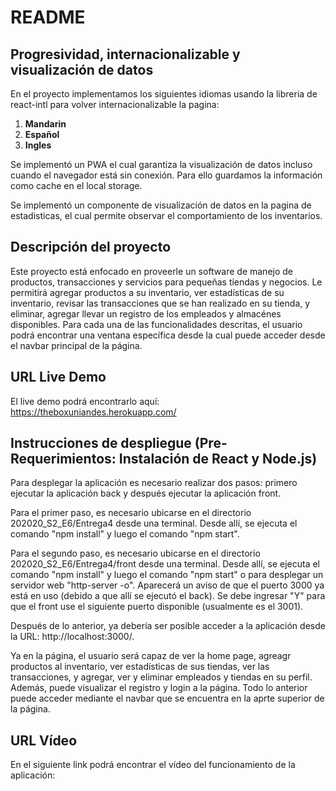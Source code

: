 # README

## Progresividad, internacionalizable y visualización de datos

En el proyecto implementamos los siguientes idiomas usando la libreria de react-intl para volver internacionalizable la pagina:

1. **Mandarin**
2. **Español**
3. **Ingles**

Se implementó un PWA el cual garantiza la visualización de datos incluso cuando el navegador está sin conexión. Para ello guardamos la información como cache en el local storage.

Se implementó un componente de visualización de datos en la pagina de estadisticas, el cual permite observar el comportamiento de los inventarios.

## Descripción del proyecto

Este proyecto está enfocado en proveerle un software de manejo de productos, transacciones y servicios para pequeñas tiendas y negocios. Le permitirá agregar productos a su inventario, ver estadísticas de su inventario, revisar las transacciones que se han realizado en su tienda, y eliminar, agregar llevar un registro de los empleados y almacénes disponibles. Para cada una de las funcionalidades descritas, el usuario podrá encontrar una ventana específica desde la cual puede acceder desde el navbar principal de la página.

## URL Live Demo

El live demo podrá encontrarlo aquí: https://theboxuniandes.herokuapp.com/

## Instrucciones de despliegue (Pre-Requerimientos: Instalación de React y Node.js)

Para desplegar la aplicación es necesario realizar dos pasos: primero ejecutar la aplicación back y después ejecutar la aplicación front.

Para el primer paso, es necesario ubicarse en el directorio 202020_S2_E6/Entrega4 desde una terminal. Desde allí, se ejecuta el comando "npm install" y luego el comando "npm start".

Para el segundo paso, es necesario ubicarse en el directorio 202020_S2_E6/Entrega4/front desde una terminal. Desde allí, se ejecuta el comando "npm install" y luego el comando "npm start" o para desplegar un servidor web "http-server -o". Aparecerá un aviso de que el puerto 3000 ya está en uso (debido a que allí se ejecutó el back). Se debe ingresar "Y" para que el front use el siguiente puerto disponible (usualmente es el 3001).

Después de lo anterior, ya debería ser posible acceder a la aplicación desde la URL: http://localhost:3000/.

Ya en la página, el usuario será capaz de ver la home page, agreagr productos al inventario, ver estadísticas de sus tiendas, ver las transacciones, y agregar, ver y eliminar empleados y tiendas en su perfil. Además, puede visualizar el registro y login a la página. Todo lo anterior puede acceder mediante el navbar que se encuentra en la aprte superior de la página.

## URL Vídeo

En el siguiente link podrá encontrar el vídeo del funcionamiento de la aplicación:
